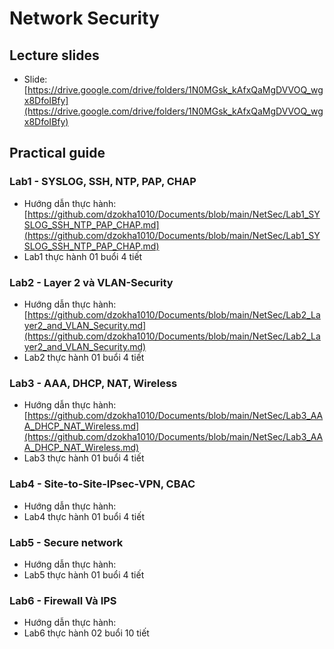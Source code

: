 # Network Security
## Lecture slides
- Slide: [https://drive.google.com/drive/folders/1N0MGsk_kAfxQaMgDVVOQ_wgx8DfoIBfy](https://drive.google.com/drive/folders/1N0MGsk_kAfxQaMgDVVOQ_wgx8DfoIBfy)
## Practical guide
### Lab1 - SYSLOG, SSH, NTP, PAP, CHAP
- Hướng dẫn thực hành: [https://github.com/dzokha1010/Documents/blob/main/NetSec/Lab1_SYSLOG_SSH_NTP_PAP_CHAP.md](https://github.com/dzokha1010/Documents/blob/main/NetSec/Lab1_SYSLOG_SSH_NTP_PAP_CHAP.md)
- Lab1 thực hành 01 buổi 4 tiết
### Lab2 - Layer 2 và VLAN-Security
- Hướng dẫn thực hành: [https://github.com/dzokha1010/Documents/blob/main/NetSec/Lab2_Layer2_and_VLAN_Security.md](https://github.com/dzokha1010/Documents/blob/main/NetSec/Lab2_Layer2_and_VLAN_Security.md)
- Lab2 thực hành 01 buổi 4 tiết
### Lab3 - AAA, DHCP, NAT, Wireless
- Hướng dẫn thực hành: [https://github.com/dzokha1010/Documents/blob/main/NetSec/Lab3_AAA_DHCP_NAT_Wireless.md](https://github.com/dzokha1010/Documents/blob/main/NetSec/Lab3_AAA_DHCP_NAT_Wireless.md)
- Lab3 thực hành 01 buổi 4 tiết
### Lab4 - Site-to-Site-IPsec-VPN, CBAC
- Hướng dẫn thực hành: 
- Lab4 thực hành 01 buổi 4 tiết
### Lab5 - Secure network
- Hướng dẫn thực hành: 
- Lab5 thực hành 01 buổi 4 tiết
### Lab6 - Firewall Và IPS
- Hướng dẫn thực hành: 
- Lab6 thực hành 02 buổi 10 tiết
